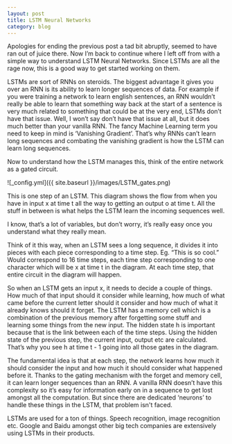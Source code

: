```yaml
---
layout: post
title: LSTM Neural Networks
category: blog
---
```


Apologies for ending the previous post a tad bit abruptly, seemed to have ran out of juice there. Now I’m back to continue where I left off from with a simple way to understand LSTM Neural Networks. Since LSTMs are all the rage now, this is a good way to get started working on them.

LSTMs are sort of RNNs on steroids. The biggest advantage it gives you over an RNN is its ability to learn longer sequences of data. For example if you were training a network to learn english sentences, an RNN wouldn’t really be able to learn that something way back at the start of a sentence is very much related to something that could be at the very end, LSTMs don’t have that issue. Well, I won’t say don’t have that issue at all, but it does much better than your vanilla RNN. The fancy Machine Learning term you need to keep in mind is ‘Vanishing Gradient’. That’s why RNNs can’t learn long sequences and combating the vanishing gradient is how the LSTM can learn long sequences. 

Now to understand how the LSTM manages this, think of the entire network as a gated circuit.

![_config.yml]({{ site.baseurl }}/images/LSTM_gates.png)

This is one step of an LSTM. This diagram shows the flow from when you have in input x at time t all the way to getting an output o at time t. All the stuff in between is what helps the LSTM learn the incoming sequences well.

I know, that’s a lot of variables, but don’t worry, it’s really easy once you understand what they really mean.

Think of it this way, when an LSTM sees a long sequence, it divides it into pieces with each piece corresponding to a time step. 
Eg. “This is so cool.” Would correspond to 16 time steps, each time step corresponding to one character which will be x at time t in the diagram. At each time step, that entire circuit in the diagram will happen.

So when an LSTM gets an input x, it needs to decide a couple of things. How much of that input should it consider while learning, how much of what came before the current letter should it consider and how much of what it already knows should it forget. The LSTM has a memory cell which is a combination of the previous memory after forgetting some stuff and learning some things from the new input. The hidden state h is important because that is the link between each of the time steps. Using the hidden state of the previous step, the current input, output etc are calculated. That’s why you see h at time t - 1 going into all those gates in the diagram. 

The fundamental idea is that at each step, the network learns how much it should consider the input and how much it should consider what happened before it. Thanks to the gating mechanism with the forget and memory cell, it can learn longer sequences than an RNN. A vanilla RNN doesn’t have this complexity so it’s easy for information early on in a sequence to get lost amongst all the computation. But since there are dedicated ‘neurons’ to handle these things in the LSTM, that problem isn't faced. 

LSTMs are used for a ton of things. Speech recognition, image recognition etc. Google and Baidu amongst other big tech companies are extensively using LSTMs in their products. 


